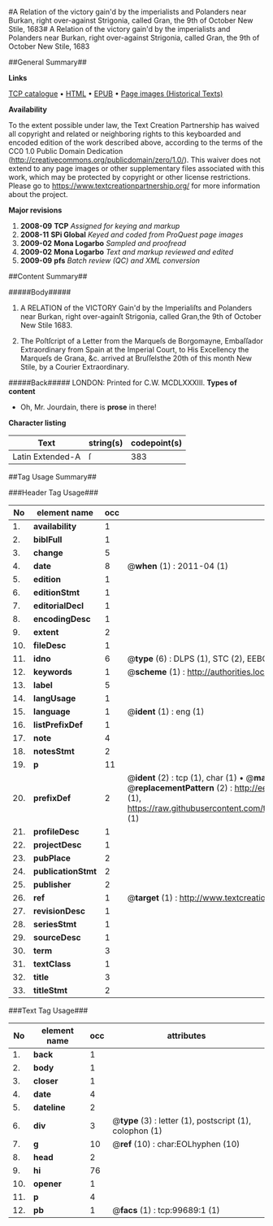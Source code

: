#A Relation of the victory gain'd by the imperialists and Polanders near Burkan, right over-against Strigonia, called Gran, the 9th of October New Stile, 1683#
A Relation of the victory gain'd by the imperialists and Polanders near Burkan, right over-against Strigonia, called Gran, the 9th of October New Stile, 1683

##General Summary##

**Links**

[TCP catalogue](http://www.ota.ox.ac.uk/tcp/)  • 
[HTML](http://tei.it.ox.ac.uk/tcp/Texts-HTML/free/A58/A58464.html)  • 
[EPUB](http://tei.it.ox.ac.uk/tcp/Texts-EPUB/free/A58/A58464.epub) • 
[Page images (Historical Texts)](https://historicaltexts.jisc.ac.uk/eebo-13470812e)

**Availability**

To the extent possible under law, the Text Creation Partnership has waived all copyright and related or neighboring rights to this keyboarded and encoded edition of the work described above, according to the terms of the CC0 1.0 Public Domain Dedication (http://creativecommons.org/publicdomain/zero/1.0/). This waiver does not extend to any page images or other supplementary files associated with this work, which may be protected by copyright or other license restrictions. Please go to https://www.textcreationpartnership.org/ for more information about the project.

**Major revisions**

1. __2008-09__ __TCP__ *Assigned for keying and markup*
1. __2008-11__ __SPi Global__ *Keyed and coded from ProQuest page images*
1. __2009-02__ __Mona Logarbo__ *Sampled and proofread*
1. __2009-02__ __Mona Logarbo__ *Text and markup reviewed and edited*
1. __2009-09__ __pfs__ *Batch review (QC) and XML conversion*

##Content Summary##

#####Body#####

1. A RELATION of the VICTORY Gain'd by the Imperialiſts and Polanders near Burkan, right over-againſt Strigonia, called Gran,the 9th of October New Stile 1683.

1. The Poſtſcript of a Letter from the Marqueſs de Borgomayne, Embaſſador Extraordinary from Spain at the Imperial Court, to His Excellency the Marqueſs de Grana, &c. arrived at Bruſſelsthe 20th of this month New Stile, by a Courier Extraordinary.

#####Back#####
LONDON: Printed for C.W. MCDLXXXIII.
**Types of content**

  * Oh, Mr. Jourdain, there is **prose** in there!

**Character listing**


|Text|string(s)|codepoint(s)|
|---|---|---|
|Latin Extended-A|ſ|383|

##Tag Usage Summary##

###Header Tag Usage###

|No|element name|occ|attributes|
|---|---|---|---|
|1.|__availability__|1||
|2.|__biblFull__|1||
|3.|__change__|5||
|4.|__date__|8| @__when__ (1) : 2011-04 (1)|
|5.|__edition__|1||
|6.|__editionStmt__|1||
|7.|__editorialDecl__|1||
|8.|__encodingDesc__|1||
|9.|__extent__|2||
|10.|__fileDesc__|1||
|11.|__idno__|6| @__type__ (6) : DLPS (1), STC (2), EEBO-CITATION (1), OCLC (1), VID (1)|
|12.|__keywords__|1| @__scheme__ (1) : http://authorities.loc.gov/ (1)|
|13.|__label__|5||
|14.|__langUsage__|1||
|15.|__language__|1| @__ident__ (1) : eng (1)|
|16.|__listPrefixDef__|1||
|17.|__note__|4||
|18.|__notesStmt__|2||
|19.|__p__|11||
|20.|__prefixDef__|2| @__ident__ (2) : tcp (1), char (1)  •  @__matchPattern__ (2) : ([0-9\-]+):([0-9IVX]+) (1), (.+) (1)  •  @__replacementPattern__ (2) : http://eebo.chadwyck.com/downloadtiff?vid=$1&page=$2 (1), https://raw.githubusercontent.com/textcreationpartnership/Texts/master/tcpchars.xml#$1 (1)|
|21.|__profileDesc__|1||
|22.|__projectDesc__|1||
|23.|__pubPlace__|2||
|24.|__publicationStmt__|2||
|25.|__publisher__|2||
|26.|__ref__|1| @__target__ (1) : http://www.textcreationpartnership.org/docs/. (1)|
|27.|__revisionDesc__|1||
|28.|__seriesStmt__|1||
|29.|__sourceDesc__|1||
|30.|__term__|3||
|31.|__textClass__|1||
|32.|__title__|3||
|33.|__titleStmt__|2||


###Text Tag Usage###

|No|element name|occ|attributes|
|---|---|---|---|
|1.|__back__|1||
|2.|__body__|1||
|3.|__closer__|1||
|4.|__date__|4||
|5.|__dateline__|2||
|6.|__div__|3| @__type__ (3) : letter (1), postscript (1), colophon (1)|
|7.|__g__|10| @__ref__ (10) : char:EOLhyphen (10)|
|8.|__head__|2||
|9.|__hi__|76||
|10.|__opener__|1||
|11.|__p__|4||
|12.|__pb__|1| @__facs__ (1) : tcp:99689:1 (1)|
